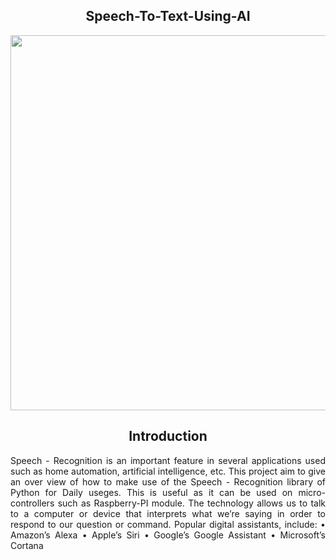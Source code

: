 <h2 align="center"> Speech-To-Text-Using-AI</h2>

 <p align="center">
  <img width="600" src="https://user-images.githubusercontent.com/74568334/140285192-70217000-11a5-4561-8867-62f14ea07db6.png">
</p>

<h2 align="center"> Introduction </h2>

<p style= 'text-align: justify;'> Speech - Recognition is an important feature in several applications used such as home automation, artificial intelligence, etc. This project aim to give an over view of how to make use of the Speech - Recognition library of Python for Daily useges. This is useful as it can be used on micro- controllers such as Raspberry-PI module.  The technology allows us to talk to a computer or device that interprets what we’re saying in order to respond to our question or command.
                                              Popular digital assistants, include:
                                              •	Amazon’s Alexa
                                              •	Apple’s Siri
                                              •	Google’s Google Assistant
                                              •	Microsoft’s Cortana
</p>
